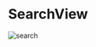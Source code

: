 # SearchView
 ![search](https://user-images.githubusercontent.com/68008491/127737559-301fb7d0-f0a3-4cdf-b434-33502b85b83a.jpg)
